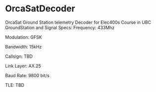 # OrcaSatDecoder
OrcaSat Ground Station telemetry Decoder for Elec400s Course in UBC
GroundStation and Signal Specs:
Frequency: 433Mhz

Modulation: GFSK 

Bandwidth: 15kHz

Callsign: TBD

Link Layer: AX.25

Baud Rate: 9800 bit/s

TLE: TBD
